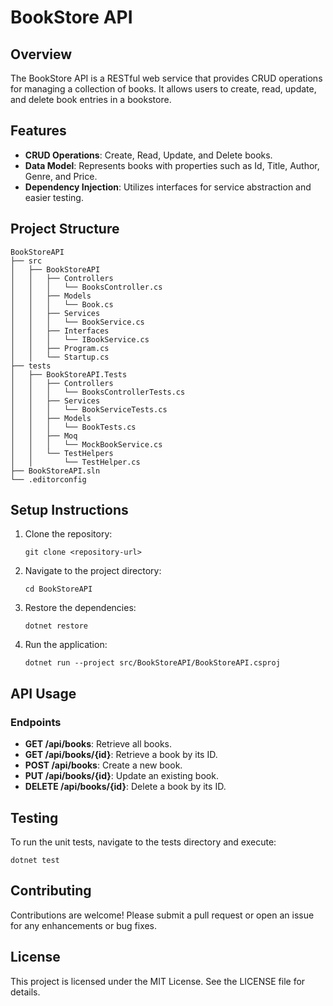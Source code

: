 # BookStore API

## Overview
The BookStore API is a RESTful web service that provides CRUD operations for managing a collection of books. It allows users to create, read, update, and delete book entries in a bookstore.

## Features
- **CRUD Operations**: Create, Read, Update, and Delete books.
- **Data Model**: Represents books with properties such as Id, Title, Author, Genre, and Price.
- **Dependency Injection**: Utilizes interfaces for service abstraction and easier testing.

## Project Structure
```
BookStoreAPI
├── src
│   ├── BookStoreAPI
│   │   ├── Controllers
│   │   │   └── BooksController.cs
│   │   ├── Models
│   │   │   └── Book.cs
│   │   ├── Services
│   │   │   └── BookService.cs
│   │   ├── Interfaces
│   │   │   └── IBookService.cs
│   │   ├── Program.cs
│   │   └── Startup.cs
├── tests
│   ├── BookStoreAPI.Tests
│   │   ├── Controllers
│   │   │   └── BooksControllerTests.cs
│   │   ├── Services
│   │   │   └── BookServiceTests.cs
│   │   ├── Models
│   │   │   └── BookTests.cs
│   │   ├── Moq
│   │   │   └── MockBookService.cs
│   │   └── TestHelpers
│   │       └── TestHelper.cs
├── BookStoreAPI.sln
└── .editorconfig
```

## Setup Instructions
1. Clone the repository:
   ```
   git clone <repository-url>
   ```
2. Navigate to the project directory:
   ```
   cd BookStoreAPI
   ```
3. Restore the dependencies:
   ```
   dotnet restore
   ```
4. Run the application:
   ```
   dotnet run --project src/BookStoreAPI/BookStoreAPI.csproj
   ```

## API Usage
### Endpoints
- **GET /api/books**: Retrieve all books.
- **GET /api/books/{id}**: Retrieve a book by its ID.
- **POST /api/books**: Create a new book.
- **PUT /api/books/{id}**: Update an existing book.
- **DELETE /api/books/{id}**: Delete a book by its ID.

## Testing
To run the unit tests, navigate to the tests directory and execute:
```
dotnet test
```

## Contributing
Contributions are welcome! Please submit a pull request or open an issue for any enhancements or bug fixes.

## License
This project is licensed under the MIT License. See the LICENSE file for details.